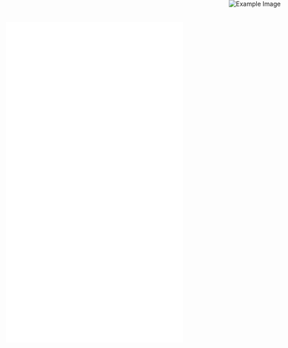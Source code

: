<div style="text-align: left;">
  <img src="/github-metrics.svg" alt="Metrics" width="400">
</div>

<div style="text-align: right;">
  <img src="https://github-readme-stats.vercel.app/api?username=horanmustaplot&show_icons=true&theme=transparent" alt="Example Image" style="position: absolute; top: 0;float:right;">
</div>
